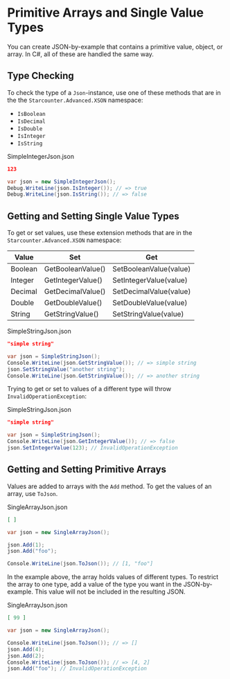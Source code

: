 # Primitive Arrays and Single Value Types 

You can create JSON-by-example that contains a primitive value, object, or array. In C#, all of these are handled the same way.

## Type Checking

To check the type of a `Json`-instance, use one of these methods that are in the the `Starcounter.Advanced.XSON` namespace:
* `IsBoolean`
* `IsDecimal`
* `IsDouble`
* `IsInteger`
* `IsString`

<div class="code-name">SimpleIntegerJson.json</div>

```json
123
```

```cs
var json = new SimpleIntegerJson();
Debug.WriteLine(json.IsInteger()); // => true
Debug.WriteLine(json.IsString()); // => false
```

## Getting and Setting Single Value Types

To get or set values, use these extension methods that are in the `Starcounter.Advanced.XSON` namespace:

| Value | Set | Get |
| ----- | ----------- | -------- |
| Boolean | GetBooleanValue() | SetBooleanValue(value)|
| Integer | GetIntegerValue() | SetIntegerValue(value)|
| Decimal | GetDecimalValue() | SetDecimalValue(value)|
| Double  | GetDoubleValue() | SetDoubleValue(value)|
| String  | GetStringValue() | SetStringValue(value)|

<div class="code-name">SimpleStringJson.json</div>

```json
"simple string"
```

```cs
var json = SimpleStringJson();
Console.WriteLine(json.GetStringValue()); // => simple string
json.SetStringValue("another string");
Console.WriteLine(json.GetStringValue()); // => another string
```

Trying to get or set to values of a different type will throw `InvalidOperationException`:

<div class="code-name">SimpleStringJson.json</div>

```json
"simple string"
```

```cs
var json = SimpleStringJson();
Console.WriteLine(json.GetIntegerValue()); // => false
json.SetIntegerValue(123); // InvalidOperationException
```

## Getting and Setting Primitive Arrays

Values are added to arrays with the `Add` method. To get the values of an array, use `ToJson`.

<div class="code-name">SingleArrayJson.json</div>

```json
[ ]
```

```cs
var json = new SingleArrayJson();

json.Add(1);
json.Add("foo");

Console.WriteLine(json.ToJson()); // [1, "foo"]
```

In the example above, the array holds values of different types. To restrict the array to one type, add a value of the type you want in the JSON-by-example. This value will not be included in the resulting JSON.

<div class="code-name">SingleArrayJson.json</div>

```json
[ 99 ]
```

```cs
var json = new SingleArrayJson();

Console.WriteLine(json.ToJson()); // => []
json.Add(4);
json.Add(2);
Console.WriteLine(json.ToJson()); // => [4, 2]
json.Add("foo"); // InvalidOperationException
```
